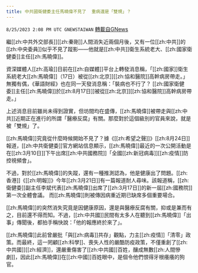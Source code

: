 ```yaml
---
title: 中共國衛健委主任馬曉偉不見了  重病還是「雙規」？
---
```

`8/25/2023 2:08 PM UTC GNEWSTAIWAN` [轉載自GNews](https://gnews.org/articles/1598163)



繼[[zh:中共外交部長]][[zh:秦剛]]人間消失近兩個月後，又有一位[[zh:中共]]的[[zh:中央委員]]似乎不見了蹤影——他就是[[zh:中共]]衛生系統老大、[[zh:國家衛健委]]主任[[zh:馬曉偉]]。 

資深媒體人[[zh:高瑜]]日前在[[zh:自媒體]]平台上轉發消息稱，「[[zh:國家]]衛生系統老大[[zh:馬曉偉]]（17日）被從[[zh:北京]][[zh:協和醫院]]高幹病房帶走。」無獨有偶，《華語財經》也在同一天發消息稱：「裝病也不行了？ [[zh:國家衛健委]]主任[[zh:馬曉偉]]於[[zh:8月17日]]被從[[zh:北京]][[zh:協和醫院]]高幹病房帶走。」

  

上述消息目前雖尚未得到證實，但坊間均在盛傳，[[zh:馬曉偉]]被帶走與[[zh:中共]]近期正在進行的所謂「醫療反腐」有關。那麼對於這個級別的官員來說，就是被「雙規」了。

  

[[zh:馬曉偉]]究竟從什麼時候開始不見了？據《[[zh:希望之聲]]》[[zh:8月24日]]報道，[[zh:中共衛健委]]官方網站信息顯示，[[zh:馬曉偉]]最近的一次公開活動是在[[zh:3月10日]]下午出席[[zh:中共國務院]]「全國[[zh:新冠病毒]][[zh:疫情]]防控視頻會」。

  

不過，對於[[zh:馬曉偉]]的失蹤，還有一種推測認為，他是健康出了問題。[[zh:香港]]《[[zh:明報]]》今年[[zh:3月21日]]有一篇報道耐人尋味。該報道稱，[[zh:衛健委]]副主任李斌代表[[zh:馬曉偉]]出席了[[zh:3月17日]]的新一屆[[zh:國務院]]第一次全體會議。 而[[zh:馬曉偉]]則被傳因病重近期已缺席多個重要場合。

  

[[zh:馬曉偉]]的突然消失究竟是因健康原因，還是與醫療反腐有關，抑或是兼而有之，目前還不得而知。不過，[[zh:中共國]]民間有太多人在聽到[[zh:馬曉偉]]「出事」傳聞後，都拍手稱快說：「他的報應終於來了」。

  

[[zh:馬曉偉]]此前曾嚴批「與[[zh:病毒]]共存」觀點，力主[[zh:疫情]]「清零」政策。而最終，這一罔顧[[zh:科學]]、喪失人性的嚴酷防疫政策，不僅重創了[[zh:中共國]][[zh:經濟]]，還嚴重傷害了[[zh:中共國]]百姓，釀成無數[[zh:人間慘劇]]，因此[[zh:馬曉偉]]在[[zh:中國]]百姓眼中，是個令他們恨得牙根癢癢的狗官。
